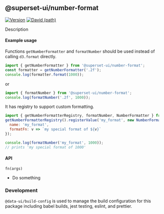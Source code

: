 ## @superset-ui/number-format

[![Version](https://img.shields.io/npm/v/@superset-ui/number-format.svg?style=flat)](https://img.shields.io/npm/v/@superset-ui/number-format.svg?style=flat)
[![David (path)](https://img.shields.io/david/apache-superset/superset-ui.svg?path=packages%2Fsuperset-ui-number-format&style=flat-square)](https://david-dm.org/apache-superset/superset-ui?path=packages/superset-ui-number-format)

Description

#### Example usage

Functions `getNumberFormatter` and `formatNumber` should be used instead of calling `d3.format` directly.

```js
import { getNumberFormatter } from '@superset-ui/number-format';
const formatter = getNumberFormatter('.2f');
console.log(formatter.format(1000));
```

or

```js
import { formatNumber } from '@superset-ui/number-format';
console.log(formatNumber('.2f', 1000));
```

It has registry to support custom formatting.

```js
import { getNumberFormatterRegistry, formatNumber, NumberFormatter } from '@superset-ui/number-format';
getNumberFormatterRegistry().registerValue('my_format', new NumberFormatter({
  name: 'my_format',
  formatFn: v => `my special format of ${v}`
});

console.log(formatNumber('my_format', 1000));
// prints 'my special format of 1000'
```

#### API

`fn(args)`

- Do something

### Development

`@data-ui/build-config` is used to manage the build configuration for this package including babel
builds, jest testing, eslint, and prettier.
